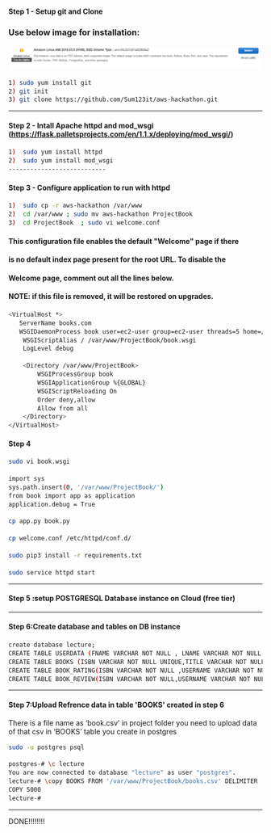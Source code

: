#### Step 1 - Setup git and Clone 

### Use below image for installation:

![Screenshot](screenshot.png)

```bash
1) sudo yum install git
2) git init
3) git clone https://github.com/Sum123it/aws-hackathon.git
```
                   
---------------------
#### Step 2 - Intall Apache httpd and mod_wsgi (https://flask.palletsprojects.com/en/1.1.x/deploying/mod_wsgi/)

```bash
1)	sudo yum install httpd
2)	sudo yum install mod_wsgi
---------------------------
```

#### Step 3 - Configure application to run with httpd

```bash
1)	sudo cp -r aws-hackathon /var/www
2)	cd /var/www ; sudo mv aws-hackathon ProjectBook
3)	cd ProjectBook  ; sudo vi welcome.conf
```

#### This configuration file enables the default "Welcome" page if there
#### is no default index page present for the root URL.  To disable the
#### Welcome page, comment out all the lines below.
#### NOTE: if this file is removed, it will be restored on upgrades.


```bash
<VirtualHost *>
   ServerName books.com
   WSGIDaemonProcess book user=ec2-user group=ec2-user threads=5 home=/var/www/ProjectBook
    WSGIScriptAlias / /var/www/ProjectBook/book.wsgi
    LogLevel debug

    <Directory /var/www/ProjectBook>
        WSGIProcessGroup book
        WSGIApplicationGroup %{GLOBAL}
        WSGIScriptReloading On
        Order deny,allow
        Allow from all
    </Directory>
</VirtualHost>
```
#### Step 4

```bash
sudo vi book.wsgi

import sys
sys.path.insert(0, '/var/www/ProjectBook/')
from book import app as application
application.debug = True

cp app.py book.py

cp welcome.conf /etc/httpd/conf.d/

sudo pip3 install -r requirements.txt
       
sudo service httpd start
```
-----------------------------------------------------


#### Step 5 :setup POSTGRESQL Database instance on Cloud (free tier)

-----------------------------------------------------------

#### Step 6:Create database and tables on DB instance

```bash
create database lecture;
CREATE TABLE USERDATA (FNAME VARCHAR NOT NULL , LNAME VARCHAR NOT NULL , EMAIL TEXT NOT NULL ,USERNAME VARCHAR NOT NULL UNIQUE , PASSWORD TEXT NOT NULL);
CREATE TABLE BOOKS (ISBN VARCHAR NOT NULL UNIQUE,TITLE VARCHAR NOT NULL,AUTHOR VARCHAR NOT NULL,PUBYEAR INTEGER NOT NULL);
CREATE TABLE BOOK_RATING(ISBN VARCHAR NOT NULL ,USERNAME VARCHAR NOT NULL ,RATING INTEGER NOT NULL);
CREATE TABLE BOOK_REVIEW(ISBN VARCHAR NOT NULL,USERNAME VARCHAR NOT NULL,REVIEW TEXT NOT NULL);
```
-----------------------------------------------------------------

#### Step 7:Upload Refrence data in table 'BOOKS' created in step 6

There is a file name as ‘book.csv’ in project folder you need to upload data of that csv in ‘BOOKS’ table you create in postgres
```bash
sudo -u postgres psql
 
postgres-# \c lecture
You are now connected to database "lecture" as user "postgres".
lecture-# \copy BOOKS FROM '/var/www/ProjectBook/books.csv' DELIMITER ',' CSV
COPY 5000
lecture-#
```
----------------------------------------------------------------


DONE!!!!!!!!







